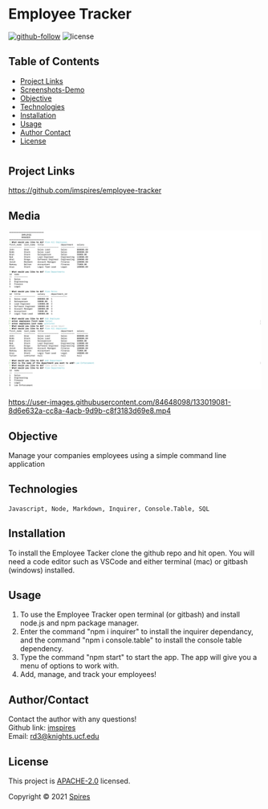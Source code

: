 # Employee Tracker

[![github-follow](https://img.shields.io/github/followers/imspires?label=Follow&logoColor=purple&style=social)](https://github.com/imspires)
 ![license](https://img.shields.io/badge/license-Apache%202.0-blue)

   ## Table of Contents
  * [ Project Links ](#Project-Links)
  * [ Screenshots-Demo ](#Media)
  * [ Objective ](#Objective)
  * [ Technologies ](#Technologies)
  * [ Installation ](#Installation)
  * [ Usage ](#Usage)
  * [ Author Contact ](#AuthorContact)
  * [ License ](#License)
  #

  ## Project Links
  https://github.com/imspires/employee-tracker<br>

  ## Media
  ![Sreenshot](media/screenshot.png?raw=true)

  https://user-images.githubusercontent.com/84648098/133019081-8d6e632a-cc8a-4acb-9d9b-c8f3183d69e8.mp4

  ## Objective
  Manage your companies employees using a simple command line application

  ## Technologies
  ```
  Javascript, Node, Markdown, Inquirer, Console.Table, SQL
  ```

  ## Installation
  To install the Employee Tacker clone the github repo and hit open. You will need a code editor such as VSCode and either terminal (mac) or gitbash (windows) installed.

  ## Usage
  1. To use the Employee Tracker open terminal (or gitbash) and install node.js and npm package manager. 
  2. Enter the command "npm i inquirer" to install the inquirer dependancy, and the command "npm i console.table" to install the console table dependency.
  3. Type the command "npm start" to start the app. The app will give you a menu of options to work with.
  4. Add, manage, and track your employees!

  ## Author/Contact
  Contact the author with any questions!<br>
  Github link: [imspires](https://github.com/imspires)<br>
  Email: rd3@knights.ucf.edu

  ## License
  This project is [APACHE-2.0](https://choosealicense.com/licenses/apache-2.0/) licensed.<br />

  Copyright © 2021 [Spires](https://github.com/imspires)

  </i></p>
